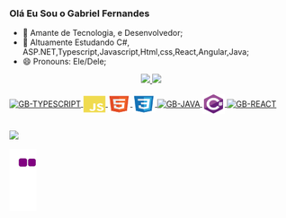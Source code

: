 ### Olá Eu Sou o Gabriel Fernandes

- 🔭 Amante de Tecnologia, e Desenvolvedor;
- 🌱 Altuamente Estudando C#, ASP.NET,Typescript,Javascript,Html,css,React,Angular,Java;
- 😄 Pronouns: Ele/Dele;

<div align="center">
<a href="https://github.com/gabriel7277">
    
  <img height="180em" src="https://github-readme-stats.vercel.app/api?username=gabriel7277&show_icons=true&theme=tokyonight"/>
  <img  height="180em" src="https://github-readme-stats.vercel.app/api/top-langs/?username=gabriel7277&layout=compact&langs_count=17&theme=tokyonight"/>
</div>
  
  <div style="display: inline_block"><br>
    
  <img align="center" alt="GB-TYPESCRIPT" height="30" width="40" src="https://cdn.jsdelivr.net/gh/devicons/devicon/icons/typescript/typescript-original.svg">
  <img align="center" alt="GB-Js" height="30" width="40" src="https://raw.githubusercontent.com/devicons/devicon/master/icons/javascript/javascript-plain.svg">
  <img align="center" alt="GB-HTML" height="30" width="40" src="https://raw.githubusercontent.com/devicons/devicon/master/icons/html5/html5-original.svg">
  <img align="center" alt="GB-CSS" height="30" width="40" src="https://raw.githubusercontent.com/devicons/devicon/master/icons/css3/css3-original.svg">
  <img align='center' alt="GB-JAVA" height="50" width ="40"  src="https://cdn.jsdelivr.net/gh/devicons/devicon/icons/java/java-original-wordmark.svg">
  <img align='center' alt="GB-C#" height="35" width ="40"  src="https://raw.githubusercontent.com/devicons/devicon/master/icons/csharp/csharp-original.svg">
  <img align='center' alt="GB-REACT" height="35" width ="40"  src="https://cdn.jsdelivr.net/gh/devicons/devicon/icons/react/react-original.svg">
</div>
  
 ##
  
 <div> 
    <a href="https://www.linkedin.com/in/gabriel-fernandes-45b4a71a5" target="_blank"><img src="https://img.shields.io/badge/LinkedIn-0077B5?style=for-the-badge&logo=linkedin&logoColor=white"></a>   
   
   
   ![snake gif](https://github.com/gabriel7277/gabriel7277/blob/output/github-contribution-grid-snake.gif)
 
 </div>

